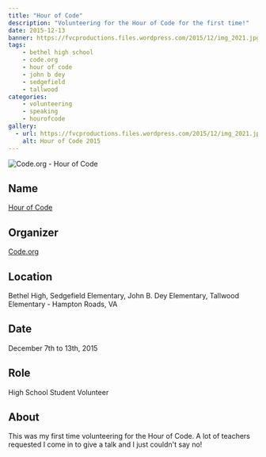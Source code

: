 ```yaml
---
title: "Hour of Code"
description: "Volunteering for the Hour of Code for the first time!"
date: 2015-12-13
banner: https://fvcproductions.files.wordpress.com/2015/12/img_2021.jpg
tags:
    - bethel high school
    - code.org
    - hour of code
    - john b dey
    - sedgefield
    - tallwood
categories:
    - volunteering
    - speaking
    - hourofcode
gallery:
  - url: https://fvcproductions.files.wordpress.com/2015/12/img_2021.jpg
    alt: Hour of Code 2015
---
```


![Code.org - Hour of Code](https://fvcproductions.files.wordpress.com/2015/11/codeorg.png)

## Name

<a title="Hour of Code" href="https://hourofcode.com" target="_blank" rel="noopener">Hour of Code</a>

## Organizer

[Code.org](https://code.org)

## Location

Bethel High, Sedgefield Elementary, John B. Dey Elementary, Tallwood Elementary - Hampton Roads, VA

## Date

December 7th to 13th, 2015

## Role

High School Student Volunteer

## About

This was my first time volunteering for the Hour of Code. A lot of teachers requested I come in to give a talk and I just couldn't say no!
